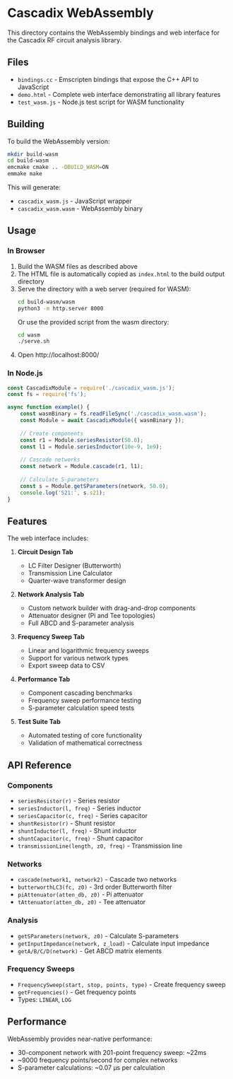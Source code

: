 # Cascadix WebAssembly

This directory contains the WebAssembly bindings and web interface for the Cascadix RF circuit analysis library.

## Files

- `bindings.cc` - Emscripten bindings that expose the C++ API to JavaScript
- `demo.html` - Complete web interface demonstrating all library features
- `test_wasm.js` - Node.js test script for WASM functionality

## Building

To build the WebAssembly version:

```bash
mkdir build-wasm
cd build-wasm
emcmake cmake .. -DBUILD_WASM=ON
emmake make
```

This will generate:
- `cascadix_wasm.js` - JavaScript wrapper
- `cascadix_wasm.wasm` - WebAssembly binary

## Usage

### In Browser

1. Build the WASM files as described above
2. The HTML file is automatically copied as `index.html` to the build output directory
3. Serve the directory with a web server (required for WASM):
   ```bash
   cd build-wasm/wasm
   python3 -m http.server 8000
   ```
   Or use the provided script from the wasm directory:
   ```bash
   cd wasm
   ./serve.sh
   ```
4. Open http://localhost:8000/

### In Node.js

```javascript
const CascadixModule = require('./cascadix_wasm.js');
const fs = require('fs');

async function example() {
    const wasmBinary = fs.readFileSync('./cascadix_wasm.wasm');
    const Module = await CascadixModule({ wasmBinary });
    
    // Create components
    const r1 = Module.seriesResistor(50.0);
    const l1 = Module.seriesInductor(10e-9, 1e9);
    
    // Cascade networks
    const network = Module.cascade(r1, l1);
    
    // Calculate S-parameters
    const s = Module.getSParameters(network, 50.0);
    console.log('S21:', s.s21);
}
```

## Features

The web interface includes:

1. **Circuit Design Tab**
   - LC Filter Designer (Butterworth)
   - Transmission Line Calculator
   - Quarter-wave transformer design

2. **Network Analysis Tab**
   - Custom network builder with drag-and-drop components
   - Attenuator designer (Pi and Tee topologies)
   - Full ABCD and S-parameter analysis

3. **Frequency Sweep Tab**
   - Linear and logarithmic frequency sweeps
   - Support for various network types
   - Export sweep data to CSV

4. **Performance Tab**
   - Component cascading benchmarks
   - Frequency sweep performance testing
   - S-parameter calculation speed tests

5. **Test Suite Tab**
   - Automated testing of core functionality
   - Validation of mathematical correctness

## API Reference

### Components
- `seriesResistor(r)` - Series resistor
- `seriesInductor(l, freq)` - Series inductor
- `seriesCapacitor(c, freq)` - Series capacitor
- `shuntResistor(r)` - Shunt resistor
- `shuntInductor(l, freq)` - Shunt inductor
- `shuntCapacitor(c, freq)` - Shunt capacitor
- `transmissionLine(length, z0, freq)` - Transmission line

### Networks
- `cascade(network1, network2)` - Cascade two networks
- `butterworthLC3(fc, z0)` - 3rd order Butterworth filter
- `piAttenuator(atten_db, z0)` - Pi attenuator
- `tAttenuator(atten_db, z0)` - Tee attenuator

### Analysis
- `getSParameters(network, z0)` - Calculate S-parameters
- `getInputImpedance(network, z_load)` - Calculate input impedance
- `getA/B/C/D(network)` - Get ABCD matrix elements

### Frequency Sweeps
- `FrequencySweep(start, stop, points, type)` - Create frequency sweep
- `getFrequencies()` - Get frequency points
- Types: `LINEAR`, `LOG`

## Performance

WebAssembly provides near-native performance:
- 30-component network with 201-point frequency sweep: ~22ms
- ~9000 frequency points/second for complex networks
- S-parameter calculations: ~0.07 μs per calculation